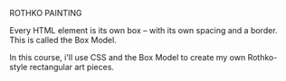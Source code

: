 ROTHKO PAINTING

Every HTML element is its own box – with its own spacing and a border. This is called the Box Model.

In this course, i'll use CSS and the Box Model to create my own Rothko-style rectangular art pieces.
